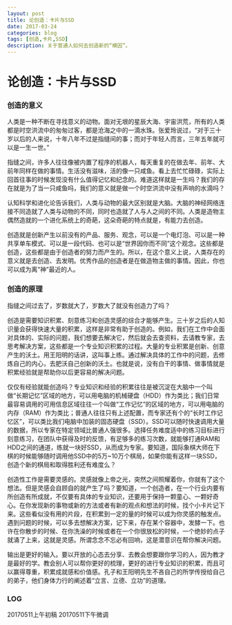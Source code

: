 ```yaml
---
layout: post
title: 论创造：卡片与SSD
date: 2017-03-24
categories: blog
tags: [创造,卡片,SSD]
description: 关于普通人如何去创造新的“模因”。
---
```


# 论创造：卡片与SSD

### 创造的意义
人类是一种不断在寻找意义的动物。面对无垠的星辰大海、宇宙洪荒，所有的人类都是时空洪流中的匆匆过客，都是沧海之中的一滴水珠。张爱玲说过，“对于三十岁以后的人来说，十年八年不过是指缝间的事；而对于年轻人而言，三年五年就可以是一生一世。”

指缝之间，许多人往往像被内置了程序的机器人，每天重复的在做去年、前年、大前年同样在做的事情。生活没有滋味，活的像一只咸鱼。看上去忙忙碌碌，实际上回首往事的时候发现没有什么值得记忆和纪念的。难道这样就是一生吗？我们的存在就是为了当一只咸鱼吗，我们的意义就是做一个时空洪流中没有声响的水滴吗？

认知科学和进化论告诉我们，人类与动物的最大区别就是大脑。大脑的神经网络连接不同造就了人类与动物的不同，同时也造就了人与人之间的不同。人类是造物主偶然造就的一个进化系统上的奇葩，这朵奇葩的特点就是，有能力去创造。

创造就是创新产生以前没有的产品、服务、观念，可以是一个电灯泡、可以是一种共享单车模式、可以是一段代码、也可以是“世界因你而不同”这个观念。这些都是创造，这些都是由于创造者的努力而产生的。所以，在这个意义上说，人类存在的意义就是去创造、去发明。优秀作品的创造者是在做造物主做的事情。因此，你也可以成为离“神”最近的人。

### 创造的原理

指缝之间过去了，岁数就大了，岁数大了就没有创造力了吗？

创造是需要知识积累、刻意练习和创造灵感的综合才能够产生。三十岁之后的人知识量会获得快速大量的积累，这样是非常有助于创造的。例如，我们在工作中会面对具体的、实际的问题，我们想要去解决它，然后就会去查资料，去请教专家，去思考解决方案，这些都是一个专业知识积累的过程。大量的专业积累是创新、创意产生的沃土。用王阳明的话讲，这叫事上练。通过解决具体的工作中的问题，去修炼自己的内心，去肥沃自己创新的沃土。也就是说，没有白干的事情、做事情就是积累经验就是帮助你以后更容易的解决问题。

仅仅有经验就能创造吗？专业知识和经验的积累往往是被沉淀在大脑中一个叫做“长期记忆”区域的地方，可以用电脑的机械硬盘（HDD）作为类比；我们日常最容易调用的可用信息区域往往一个叫做“工作记忆”的区域的地方，可以用电脑的内存（RAM）作为类比；普通人往往只有上述配置，而专家还有个的“长时工作记忆区”，可以类比我们电脑中加装的固态硬盘（SSD）。SSD可以随时快速调用大量的数据，所以专家在特定领域比普通人强很多。选择任务难度适中的练习目标进行刻意练习，在团队中获得及时的反馈，有足够多的练习次数，就能够打通RAM和HDD之间的通道，练就一块好SSD，从而成为专家。要知道，国际象棋大师在下棋的时候能够随时调用他SSD中的5万~10万个棋局，如果你能有这样一块SSD，创造个新的棋局和取得胜利还有难度么？

创造性工作是需要灵感的。灵感就像上帝之光，突然之间照耀着你，你就有了这个想法。但是灵感会自顾自的就产生了吗？要知道，一个创造者，在一个行业内要有所创造有所成就，不仅要有具体的专业知识，还要用于保持一颗童心、一颗好奇心。在你发现新的事物或新的方法或者有新的观点和想法的时候，找个小卡片记下来。这些看似没有用的片段，在积累到一定的量的时候可以成为你灵感的触发点。遇到问题的时候，可以多去想解决方案，记下来，存在某个容器中，发酵一下。也许在你散步的时候、在你洗澡的时候或者在一个你很放松的时候，一个绝妙的点子就涌了上来，这就是灵感。所谓念念不忘必有回响，这是潜意识在帮你解决问题。

输出是更好的输入。要以开放的心态去分享、去教会想要跟你学习的人，因为教才是最好的学。教会别人可以帮你更好的梳理，更好的进行专业知识的积累，而且可以赢得尊重，积累成就感和价值感。孔子和王阳明先生不吝自己的所学传授给自己的弟子，他们身体力行的阐述着“立言、立德、立功”的道理。

### LOG
20170511上午初稿
20170511下午微调
